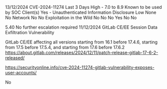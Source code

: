 13/12/2024
CVE-2024-11274
Last 3 Days
High - 7.0 to 8.9
Known to be used by SOC Client(s)
Yes - Unauthenticated
Information Disclosure
Low
None
No
Network
No
No Exploitation in the Wild
No
No
No
Yes
No
No


5.40
No further escalation required
11/12/2024
GitLab CE/EE Session Data Exfiltration Vulnerability 

GitLab CE/EE affecting all versions starting from 16.1 before 17.4.6, starting from 17.5 before 17.5.4, and starting from 17.6 before 17.6.2
https://about.gitlab.com/releases/2024/12/11/patch-release-gitlab-17-6-2-released/

https://securityonline.info/cve-2024-11274-gitlab-vulnerability-exposes-user-accounts/


No
